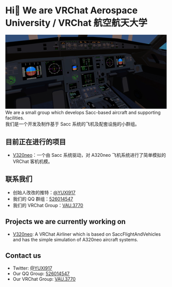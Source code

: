 # Hi👋 We are VRChat Aerospace University / VRChat 航空航天大学
![Image](/profile/home.webp)
We are a small group which develops Sacc-based aircraft and supporting facilities.  
我们是一个开发及制作基于 Sacc 系统的飞机及配套设施的小群组。

## 目前正在进行的项目
- [V320neo](https://github.com/vrcau/VAU320)：一个由 Sacc 系统驱动，对 A320neo 飞机系统进行了简单模拟的 VRChat 客机机模。

## 联系我们
- 创始人改改的推特：[@YUXI917](https://twitter.com/YUXI917)
- 我们的 QQ 群组：[526014547](https://jq.qq.com/?_wv=1027&k=oH8yHGNS)
- 我们的 VRChat Group：[VAU.3770](https://vrc.group/VAU.3770)

## Projects we are currently working on
- [V320neo](https://github.com/vrcau/VAU320): A VRChat Airliner which is based on SaccFlightAndVehicles and has the simple simulation of A320neo aircraft systems.

## Contact us
- Twitter: [@YUXI917](https://twitter.com/YUXI917)
- Our QQ Group: [526014547](https://jq.qq.com/?_wv=1027&k=oH8yHGNS)
- Our VRChat Group: [VAU.3770](https://vrc.group/VAU.3770)
